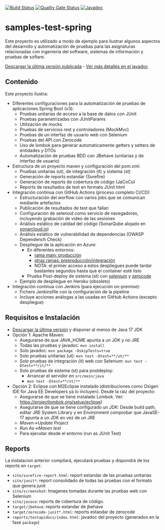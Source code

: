 [![Build Status](https://github.com/javiertuya/samples-test-spring/actions/workflows/build.yml/badge.svg)](https://github.com/javiertuya/samples-test-spring/actions/workflows/build.yml)
[![Quality Gate Status](https://sonarcloud.io/api/project_badges/measure?project=my%3Asamples-test-spring&metric=alert_status)](https://sonarcloud.io/summary/new_code?id=my%3Asamples-test-spring)
[![Javadoc](https://img.shields.io/badge/%20-javadoc-blue)](https://javiertuya.github.io/samples-test-spring/)

# samples-test-spring

Este proyecto es utilizado a modo de ejemplo para ilustrar algunos aspectos del desarrollo y automatización de pruebas para
las asignaturas relacionadas con ingenieria del software, sistemas de información y pruebas de softare.

[Descargar la última versión publicada](https://github.com/javiertuya/samples-test-spring/releases) - 
[Ver más detalles en el javadoc](https://javiertuya.github.io/samples-test-spring/)


## Contenido

Este proyecto ilustra:
- Diferentes configuraciones para la automatización de pruebas de aplicaciones Spring Boot (v3):
  - Pruebas unitarias de acceso a la base de datos con JUnit
  - Pruebas parametrizadas con JUnitParams
  - Utilización de mocks
  - Pruebas de servicios rest y controladores (MockMvc)
  - Pruebas de un interfaz de usuario web con Selenium
  - Pruebas del API con Zerocode
  - Uso de lombok para generar automaticamente getters y setters de entidades y DTOs
  - Automatización de pruebas BDD con JBehave (unitarias y de interfaz de usuario)
- Estructura de un proyecto maven y configuración del pom.xml:
  - Pruebas unitarias (ut), de integración (it) y sistema (st)
  - Generación de reports estandar (Surefire)
  - Generación de reports de cobertura de código (JaCoCo)
  - Reports de resultados de test en formato JUnit html
- Integración continua con GitHub Actions (proceso completo CI/CD):
  - Estructuración del worflow con varios jobs que se comunican mediante artefactos
  - Publicación de resultados de test que fallan
  - Configuración de selenoid como servicio de navegadores, incluyendo grabación de video de las sesiones
  - Análisis estático de calidad del código 
  (SonarQube alojado en [sonarcloud.io](https://sonarcloud.io/project/overview?id=my:samples-test-spring))
  - Análisis estático de vulnerabilidad de dependencias (OWASP Dependench Check)
  - Despliegue de la aplicación en Azure:
    - En diferentes entornos:
      - [rama main: producción](https://samples-test-spring-main.azurewebsites.net/) 
      - [otras ramas: preproducción/integración](https://samples-test-spring-develop.azurewebsites.net/)
      - NOTA: el primer acceso a estos despliegues puede tardar bastantes segundos hasta que el container esté listo
    - Prueba Post-deploy de sistema (st) con 
      [selenium](https://github.com/SeleniumHQ/selenium) 
      y [zerocode](https://github.com/authorjapps/zerocode)
  - Ejemplo de despliegue en Heroku (obsoleto)
- Integración continua con Jenkins (para ejecución on-premise):
  - Fichero Jenkinsfile con la configuración de la pipeline
  - Incluye acciones análogas a las usadas en GitHub Actions (excepto despliegue)

## Requisitos e Instalación

- [Descargar la última versión](https://github.com/javiertuya/samples-test-spring/releases) y disponer al menos de Java 17 JDK
- Opción 1: Apache Maven:
	- Asegurarse de que JAVA_HOME apunta a un JDK y no JRE
	- Todas las pruebas y javadoc: `mvn install`
	- Solo javadoc: `mvn package -DskipTests=true`
	- Solo pruebas unitarias (ut): `mvn test -Dtest=**/ut/**`
	- Solo pruebas de integración (it) web con Selenium: `mvn test -Dtest=**/it/**`
	- Solo pruebas de sistema (st) para postdeploy:
	  - Arrancar el servidor en `src/main/java`
	  - `mvn test -Dtest=**/st/**`
- Opción 2: Eclipse con M2Eclipse instalado (distribuciones como Oxigen IDE for Java EE Developers ya lo incluyen).
Desde la raiz del proyecto:
	- Asegurarse de que se tiene instalado Lombok. Ver: https://projectlombok.org/setup/eclipse)
	- Asegurarse de que se tiene configurado un JDK: Desde build path, editar JRE System Library y en Environment
	comprobar que JavaSE-17 apunta a un JDK en vez de un JRE
	- *Maven->Update Project*
	- *Run As->Maven test*
	- Para ejecutar desde el entorno (run as JUnit Test) 

## Reports
La instalacion anterior compilará, ejecutará pruebas y dispondrá de los reports en `target`:

- `site/surefire-report.html`: report estandar de las pruebas unitarias
- `site/junit*`: report consolidado de todas las pruebas con el formato que genera junit
- `site/screenshot`: Imagenes tomadas durante las pruebas web con Selenium
- `site/jacoco`: reports de cobertura de código.
- `target/jbehave`: reports estandar de jbehave
- `target/zerocode-junit*.html`: reports estandar de zerocode
- `reports/testapidocs/index.html`: javadoc del proyecto (generados en la fase `package`)
